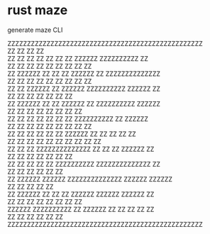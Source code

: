 # rust maze
generate maze CLI  

ZZZZZZZZZZZZZZZZZZZZZZZZZZZZZZZZZZZZZZZZZZZZZZZZZZ  
ZZ  ZZ              ZZ                          ZZ  
ZZ  ZZ  ZZ  ZZ  ZZ  ZZ  ZZ  ZZZZZZ  ZZZZZZZZZZ  ZZ  
ZZ      ZZ  ZZ  ZZ  ZZ  ZZ  ZZ      ZZ          ZZ  
ZZ  ZZZZZZ  ZZ  ZZ  ZZ  ZZZZZZ  ZZ  ZZZZZZZZZZZZZZ  
ZZ  ZZ  ZZ  ZZ  ZZ      ZZ  ZZ  ZZ              ZZ  
ZZ  ZZ  ZZZZZZ  ZZ  ZZZZZZ  ZZZZZZZZZZ  ZZZZZZ  ZZ  
ZZ          ZZ      ZZ      ZZ          ZZ  ZZ  ZZ  
ZZ  ZZZZZZ  ZZ  ZZ  ZZZZZZ  ZZ  ZZZZZZZZZZ  ZZZZZZ  
ZZ  ZZ  ZZ      ZZ  ZZ  ZZ              ZZ      ZZ  
ZZ  ZZ  ZZ  ZZ  ZZ  ZZ  ZZ  ZZZZZZZZZZ  ZZ  ZZZZZZ  
ZZ  ZZ  ZZ  ZZ  ZZ                  ZZ  ZZ  ZZ  ZZ  
ZZ  ZZ  ZZ  ZZ  ZZ  ZZ  ZZZZZZ  ZZ  ZZ  ZZ  ZZ  ZZ  
ZZ      ZZ  ZZ  ZZ  ZZ  ZZ  ZZ  ZZ  ZZ          ZZ  
ZZ  ZZ  ZZ  ZZZZZZZZZZZZZZ  ZZ  ZZ  ZZ  ZZZZZZ  ZZ  
ZZ  ZZ          ZZ          ZZ      ZZ      ZZ  ZZ  
ZZ  ZZ  ZZ  ZZ  ZZ  ZZZZZZZZZZ  ZZZZZZZZZZZZZZ  ZZ  
ZZ      ZZ  ZZ  ZZ              ZZ              ZZ  
ZZ  ZZZZZZ  ZZZZZZ  ZZZZZZZZZZZZZZ  ZZZZZZ  ZZZZZZ  
ZZ          ZZ                      ZZ  ZZ      ZZ  
ZZ  ZZZZZZ  ZZ  ZZ  ZZ  ZZZZZZ  ZZZZZZ  ZZZZZZ  ZZ  
ZZ      ZZ  ZZ  ZZ  ZZ  ZZ              ZZ      ZZ  
ZZZZZZ  ZZZZZZZZZZ  ZZ  ZZZZZZ  ZZ  ZZ  ZZ  ZZ  ZZ  
ZZ                  ZZ          ZZ  ZZ      ZZ  ZZ  
ZZZZZZZZZZZZZZZZZZZZZZZZZZZZZZZZZZZZZZZZZZZZZZZZZZ  
